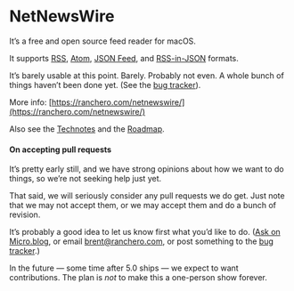 # NetNewsWire

It’s a free and open source feed reader for macOS.

It supports [RSS](http://cyber.harvard.edu/rss/rss.html), [Atom](https://tools.ietf.org/html/rfc4287), [JSON Feed](https://jsonfeed.org/), and [RSS-in-JSON](https://github.com/scripting/Scripting-News/blob/master/rss-in-json/README.md) formats.

It’s barely usable at this point. Barely. Probably not even. A whole bunch of things haven’t been done yet. (See the [bug tracker](https://github.com/brentsimmons/Evergreen/milestone/1)).

More info: [https://ranchero.com/netnewswire/](https://ranchero.com/netnewswire/)

Also see the [Technotes](Technotes/) and the [Roadmap](Technotes/Roadmap.md).

#### On accepting pull requests

It’s pretty early still, and we have strong opinions about how we want to do things, so we’re not seeking help just yet.

That said, we will seriously consider any pull requests we do get. Just note that we may not accept them, or we may accept them and do a bunch of revision.

It’s probably a good idea to let us know first what you’d like to do. ([Ask on Micro.blog](https://micro.blog/brentsimmons), or email brent@ranchero.com, or post something to the [bug tracker](https://github.com/brentsimmons/NetNewsWire/issues).)

In the future — some time after 5.0 ships — we expect to want contributions. The plan is *not* to make this a one-person show forever.
